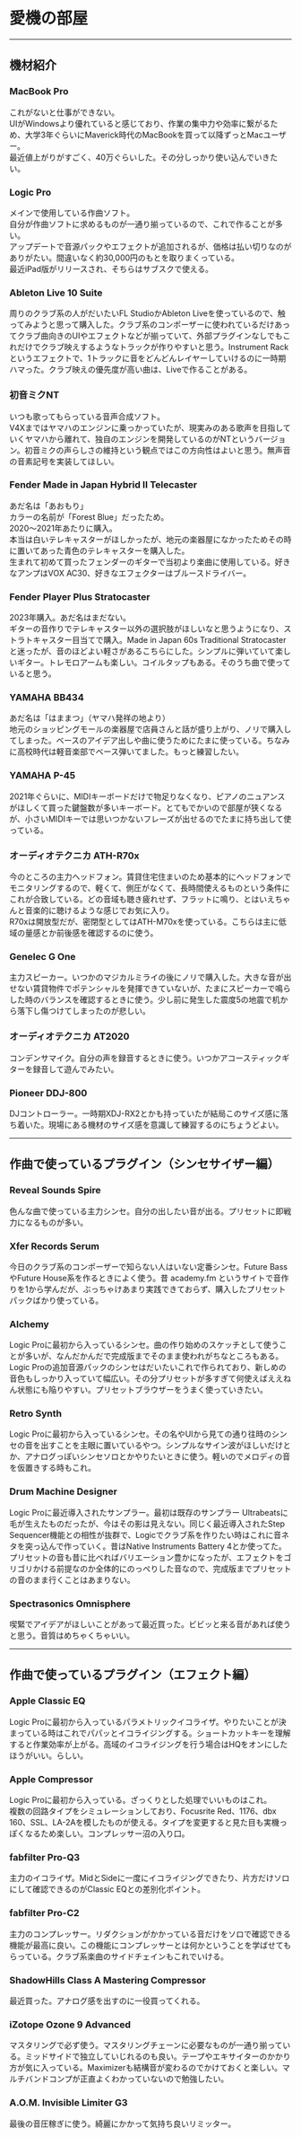 # 愛機の部屋

---

## 機材紹介

### MacBook Pro

これがないと仕事ができない。  
UIがWindowsより優れていると感じており、作業の集中力や効率に繋がるため、大学3年ぐらいにMaverick時代のMacBookを買って以降ずっとMacユーザー。  
最近値上がりがすごく、40万ぐらいした。その分しっかり使い込んでいきたい。

### Logic Pro

メインで使用している作曲ソフト。  
自分が作曲ソフトに求めるものが一通り揃っているので、これで作ることが多い。  
アップデートで音源パックやエフェクトが追加されるが、価格は払い切りなのがありがたい。間違いなく約30,000円のもとを取りまくっている。  
最近iPad版がリリースされ、そちらはサブスクで使える。

### Ableton Live 10 Suite

周りのクラブ系の人がだいたいFL StudioかAbleton Liveを使っているので、触ってみようと思って購入した。クラブ系のコンポーザーに使われているだけあってクラブ曲向きのUIやエフェクトなどが揃っていて、外部プラグインなしでもこれだけでクラブ映えするようなトラックが作りやすいと思う。Instrument Rackというエフェクトで、1トラックに音をどんどんレイヤーしていけるのに一時期ハマった。クラブ映えの優先度が高い曲は、Liveで作ることがある。

### 初音ミクNT

いつも歌ってもらっている音声合成ソフト。  
V4Xまではヤマハのエンジンに乗っかっていたが、現実みのある歌声を目指していくヤマハから離れて、独自のエンジンを開発しているのがNTというバージョン。初音ミクの声らしさの維持という観点ではこの方向性はよいと思う。無声音の音素記号を実装してほしい。

### Fender Made in Japan Hybrid II Telecaster

あだ名は「あおもり」  
カラーの名前が「Forest Blue」だったため。  
2020〜2021年あたりに購入。  
本当は白いテレキャスターがほしかったが、地元の楽器屋になかったためその時に置いてあった青色のテレキャスターを購入した。  
生まれて初めて買ったフェンダーのギターで当初より楽曲に使用している。好きなアンプはVOX AC30、好きなエフェクターはブルースドライバー。

### Fender Player Plus Stratocaster

2023年購入。あだ名はまだない。  
ギターの音作りでテレキャスター以外の選択肢がほしいなと思うようになり、ストラトキャスター目当てで購入。Made in Japan 60s Traditional Stratocasterと迷ったが、音のほどよい軽さがあるこちらにした。シンプルに弾いていて楽しいギター。トレモロアームも楽しい。コイルタップもある。そのうち曲で使っていると思う。

### YAMAHA BB434

あだ名は「はままつ」（ヤマハ発祥の地より）  
地元のショッピングモールの楽器屋で店員さんと話が盛り上がり、ノリで購入してしまった。ベースのアイデア出しや曲に使うためにたまに使っている。ちなみに高校時代は軽音楽部でベース弾いてました。もっと練習したい。

### YAMAHA P-45

2021年ぐらいに、MIDIキーボードだけで物足りなくなり、ピアノのニュアンスがほしくて買った鍵盤数が多いキーボード。とてもでかいので部屋が狭くなるが、小さいMIDIキーでは思いつかないフレーズが出せるのでたまに持ち出して使っている。

### オーディオテクニカ ATH-R70x

今のところの主力ヘッドフォン。賃貸住宅住まいのため基本的にヘッドフォンでモニタリングするので、軽くて、側圧がなくて、長時間使えるものという条件にこれが合致している。どの音域も聴き疲れせず、フラットに鳴り、とはいえちゃんと音楽的に聴けるような感じでお気に入り。  
R70xは開放型だが、密閉型としてはATH-M70xを使っている。こちらは主に低域の量感とか前後感を確認するのに使う。

### Genelec G One

主力スピーカー。いつかのマジカルミライの後にノリで購入した。大きな音が出せない賃貸物件でポテンシャルを発揮できていないが、たまにスピーカーで鳴らした時のバランスを確認するときに使う。少し前に発生した震度5の地震で机から落下し傷つけてしまったのが悲しい。

### オーディオテクニカ AT2020

コンデンサマイク。自分の声を録音するときに使う。いつかアコースティックギターを録音して遊んでみたい。

### Pioneer DDJ-800

DJコントローラー。一時期XDJ-RX2とかも持っていたが結局このサイズ感に落ち着いた。現場にある機材のサイズ感を意識して練習するのにちょうどよい。

---

## 作曲で使っているプラグイン（シンセサイザー編）

### Reveal Sounds Spire

色んな曲で使っている主力シンセ。自分の出したい音が出る。プリセットに即戦力になるものが多い。

### Xfer Records Serum

今日のクラブ系のコンポーザーで知らない人はいない定番シンセ。Future BassやFuture House系を作るときによく使う。昔 academy.fm というサイトで音作りを1から学んだが、ぶっちゃけあまり実践できておらず、購入したプリセットパックばかり使っている。

### Alchemy

Logic Proに最初から入っているシンセ。曲の作り始めのスケッチとして使うことが多いが、なんだかんだで完成版までそのまま使われがちなところもある。Logic Proの追加音源パックのシンセはだいたいこれで作られており、新しめの音色もしっかり入っていて幅広い。その分プリセットが多すぎて何使えばええねん状態にも陥りやすい。プリセットブラウザーをうまく使っていきたい。

### Retro Synth

Logic Proに最初から入っているシンセ。その名やUIから見ての通り往時のシンセの音を出すことを主眼に置いているやつ。シンプルなサイン波がほしいだけとか、アナログっぽいシンセソロとかやりたいときに使う。軽いのでメロディの音を仮置きする時もこれ。

### Drum Machine Designer

Logic Proに最近導入されたサンプラー。最初は既存のサンプラー Ultrabeatsに毛が生えたものだったが、今はその影は見えない。同じく最近導入されたStep Sequencer機能との相性が抜群で、Logicでクラブ系を作りたい時はこれに音ネタを突っ込んで作っていく。昔はNative Instruments Battery 4とか使ってた。プリセットの音も昔に比べればバリエーション豊かになったが、エフェクトをゴリゴリかける前提なのか全体的にのっぺりした音なので、完成版までプリセットの音のまま行くことはあまりない。

### Spectrasonics Omnisphere

喫緊でアイデアがほしいことがあって最近買った。ビビッと来る音があれば使うと思う。音質はめちゃくちゃいい。

---

## 作曲で使っているプラグイン（エフェクト編）

### Apple Classic EQ

Logic Proに最初から入っているパラメトリックイコライザ。やりたいことが決まっている時はこれでパパッとイコライジングする。ショートカットキーを理解すると作業効率が上がる。高域のイコライジングを行う場合はHQをオンにしたほうがいい。らしい。

### Apple Compressor

Logic Proに最初から入っている。ざっくりとした処理でいいものはこれ。  
複数の回路タイプをシミュレーションしており、Focusrite Red、1176、dbx 160、SSL、LA-2Aを模したものが使える。タイプを変更すると見た目も実機っぽくなるため楽しい。コンプレッサー沼の入り口。

### fabfilter Pro-Q3

主力のイコライザ。MidとSideに一度にイコライジングできたり、片方だけソロにして確認できるのがClassic EQとの差別化ポイント。

### fabfilter Pro-C2

主力のコンプレッサー。リダクションがかかっている音だけをソロで確認できる機能が最高に良い。この機能にコンプレッサーとは何かということを学ばせてもらっている。クラブ系楽曲のサイドチェインもこれでいける。

### ShadowHills Class A Mastering Compressor

最近買った。アナログ感を出すのに一役買ってくれる。

### iZotope Ozone 9 Advanced

マスタリングで必ず使う。マスタリングチェーンに必要なものが一通り揃っている。ミッドサイドで独立していじれるのも良い。テープやエキサイターのかかり方が気に入っている。Maximizerも結構音が変わるのでかけておくと楽しい。マルチバンドコンプが正直よくわかっていないので勉強したい。

### A.O.M. Invisible Limiter G3

最後の音圧稼ぎに使う。綺麗にかかって気持ち良いリミッター。

